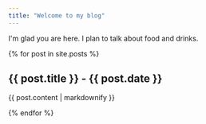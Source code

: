 ```yaml
---
title: "Welcome to my blog"
---
```


I'm glad you are here. I plan to talk about food and drinks.

{% for post in site.posts %}
  <h2>{{ post.title }} - {{ post.date }}</h2>
  <p>{{ post.content | markdownify }}</p>
{% endfor %}
